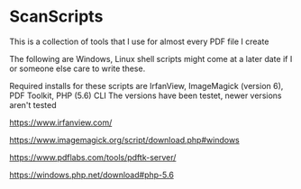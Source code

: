 # ScanScripts

This is a collection of tools that I use for almost every PDF file I create

The following are Windows, Linux shell scripts might come at a later date if I or someone else care to write these.

Required installs for these scripts are IrfanView, ImageMagick (version 6), PDF Toolkit, PHP (5.6) CLI
The versions have been testet, newer versions aren't tested

https://www.irfanview.com/

https://www.imagemagick.org/script/download.php#windows

https://www.pdflabs.com/tools/pdftk-server/

https://windows.php.net/download#php-5.6


